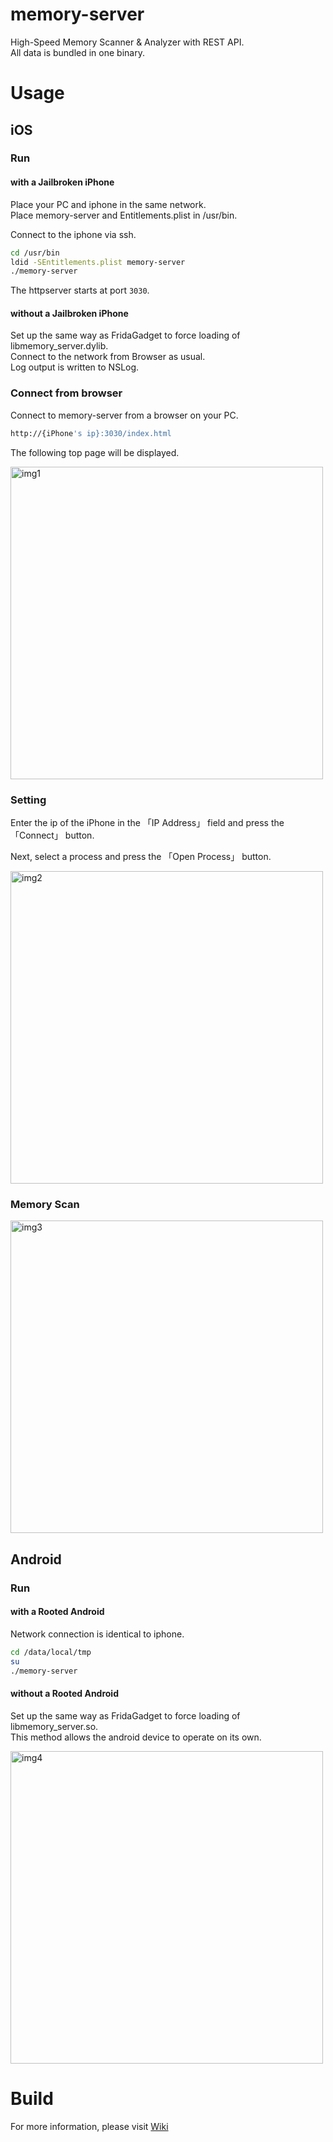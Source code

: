 # memory-server

High-Speed Memory Scanner &amp; Analyzer with REST API.  
All data is bundled in one binary.

# Usage

## iOS

### Run

#### with a Jailbroken iPhone

Place your PC and iphone in the same network.  
Place memory-server and Entitlements.plist in /usr/bin.

Connect to the iphone via ssh.

```sh
cd /usr/bin
ldid -SEntitlements.plist memory-server
./memory-server
```

The httpserver starts at port `3030`.

#### without a Jailbroken iPhone

Set up the same way as FridaGadget to force loading of libmemory_server.dylib.  
Connect to the network from Browser as usual.  
Log output is written to NSLog.

### Connect from browser

Connect to memory-server from a browser on your PC.

```sh
http://{iPhone's ip}:3030/index.html
```

The following top page will be displayed.

<img width="500" alt="img1" src="https://github.com/DoranekoSystems/memory-server/assets/96031346/01d846b5-df98-4925-9b3c-b63d66b10d89">

### Setting

Enter the ip of the iPhone in the 「IP Address」 field and press the 「Connect」 button.

Next, select a process and press the 「Open Process」 button.

<img width="500" alt="img2" src="https://github.com/DoranekoSystems/memory-server/assets/96031346/4aa7bf02-c97a-4e1b-97da-8778e6017550">

### Memory Scan

<img width="500" alt="img3" src="https://github.com/DoranekoSystems/memory-server/assets/96031346/f230d850-646f-4fd9-8ee4-4265f2e20e1a">

## Android

### Run

#### with a Rooted Android

Network connection is identical to iphone.  

```sh
cd /data/local/tmp
su
./memory-server
```

#### without a Rooted Android

Set up the same way as FridaGadget to force loading of libmemory_server.so.   
This method allows the android device to operate on its own.  

<img height="500" alt="img4" src="https://github.com/DoranekoSystems/memory-server/assets/96031346/0a629a2c-6401-4f2c-b67a-bf8b9ad3d682">

# Build

For more information, please visit [Wiki](https://github.com/DoranekoSystems/memory-server/wiki/Build)